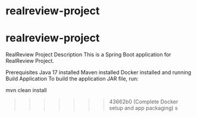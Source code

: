 # realreview-project

realreview-project
=======

RealReview Project
Description
This is a Spring Boot application for RealReview Project.

Prerequisites
Java 17 installed
Maven installed
Docker installed and running
Build Application
To build the application JAR file, run:

mvn clean install

>>>>>>> 43662b0 (Complete Docker setup and app packaging)
s
